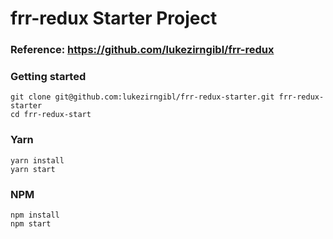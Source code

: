# frr-redux Starter Project

### Reference: https://github.com/lukezirngibl/frr-redux

### Getting started

```
git clone git@github.com:lukezirngibl/frr-redux-starter.git frr-redux-starter
cd frr-redux-start
```

### Yarn
```
yarn install
yarn start
```


### NPM
```
npm install
npm start
```
